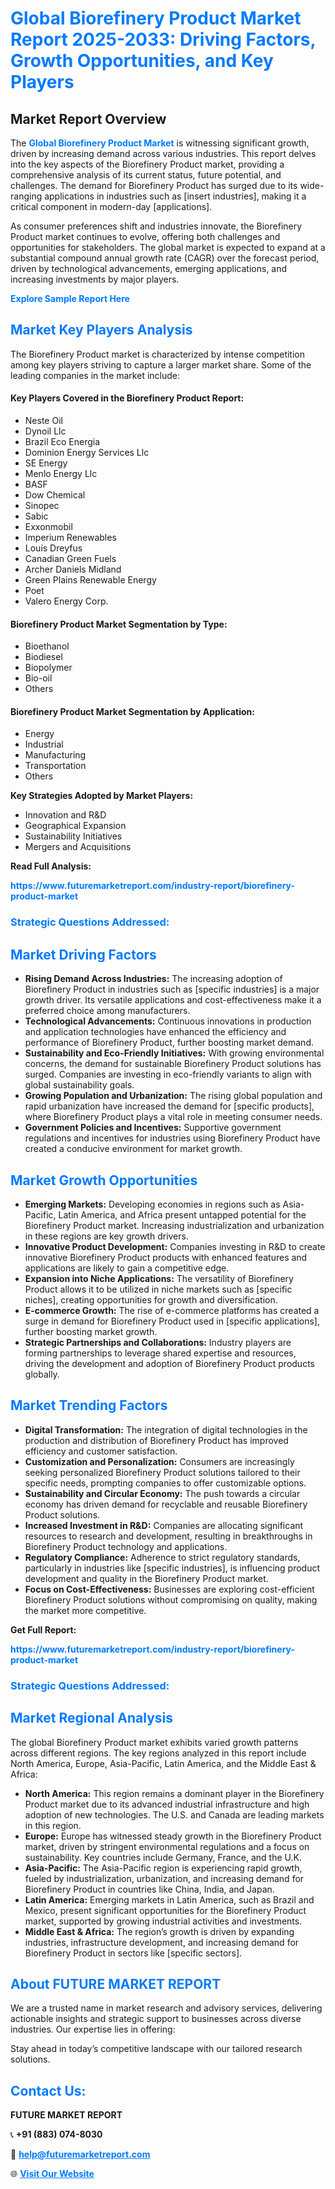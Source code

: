 <h1 style="color: #007BFF;">Global Biorefinery Product Market Report 2025-2033: Driving Factors, Growth Opportunities, and Key Players</h1>

<section id="overview">
<h2>Market Report Overview</h2>
<p>The <a href="https://www.futuremarketreport.com/industry-report/biorefinery-product-market" style="color: #007BFF; text-decoration: none;"><strong>Global Biorefinery Product Market</strong></a> is witnessing significant growth, driven by increasing demand across various industries. This report delves into the key aspects of the Biorefinery Product market, providing a comprehensive analysis of its current status, future potential, and challenges. The demand for Biorefinery Product has surged due to its wide-ranging applications in industries such as [insert industries], making it a critical component in modern-day [applications].</p>
<p>As consumer preferences shift and industries innovate, the Biorefinery Product market continues to evolve, offering both challenges and opportunities for stakeholders. The global market is expected to expand at a substantial compound annual growth rate (CAGR) over the forecast period, driven by technological advancements, emerging applications, and increasing investments by major players.</p>
</section>

<section id="overview">
<p><a href="https://www.futuremarketreport.com/request-sample/reportId=54181" style="color: #007BFF; text-decoration: none;"><strong>Explore Sample Report Here</strong></a></p>
</section>

<section id="key-players">
<h2 style="color: #007BFF;">Market Key Players Analysis</h2>
<p>The Biorefinery Product market is characterized by intense competition among key players striving to capture a larger market share. Some of the leading companies in the market include:</p>
<h4>Key Players Covered in the Biorefinery Product Report:</h4>
<ul><li>Neste Oil</li><li>Dynoil Llc</li><li>Brazil Eco Energia</li><li>Dominion Energy Services Llc</li><li>SE Energy</li><li>Menlo Energy Llc</li><li>BASF</li><li>Dow Chemical</li><li>Sinopec</li><li>Sabic</li><li>Exxonmobil</li><li>Imperium Renewables</li><li>Louis Dreyfus</li><li>Canadian Green Fuels</li><li>Archer Daniels Midland</li><li>Green Plains Renewable Energy</li><li>Poet</li><li>Valero Energy Corp.</li></ul>
<h4>Biorefinery Product Market Segmentation by Type:</h4>
<ul><li>Bioethanol</li><li>Biodiesel</li><li>Biopolymer</li><li>Bio-oil</li><li>Others</li></ul>

<h4>Biorefinery Product Market Segmentation by Application:</h4>
<ul><li>Energy</li><li>Industrial</li><li>Manufacturing</li><li>Transportation</li><li>Others</li></ul>
<p><strong>Key Strategies Adopted by Market Players:</strong></p>
<ul>
<li>Innovation and R&D</li>
<li>Geographical Expansion</li>
<li>Sustainability Initiatives</li>
<li>Mergers and Acquisitions</li>
</ul>
</section>

<section>
<p><strong>Read Full Analysis: </strong></p><a href="https://www.futuremarketreport.com/industry-report/biorefinery-product-market" style="color: #007BFF; text-decoration: none;"><strong>https://www.futuremarketreport.com/industry-report/biorefinery-product-market</strong></a>
<h3 style="color: #007BFF;">Strategic Questions Addressed:</h3>
</section>

<section id="driving-factors">
<h2 style="color: #007BFF;">Market Driving Factors</h2>
<ul>
<li><strong>Rising Demand Across Industries:</strong> The increasing adoption of Biorefinery Product in industries such as [specific industries] is a major growth driver. Its versatile applications and cost-effectiveness make it a preferred choice among manufacturers.</li>
<li><strong>Technological Advancements:</strong> Continuous innovations in production and application technologies have enhanced the efficiency and performance of Biorefinery Product, further boosting market demand.</li>
<li><strong>Sustainability and Eco-Friendly Initiatives:</strong> With growing environmental concerns, the demand for sustainable Biorefinery Product solutions has surged. Companies are investing in eco-friendly variants to align with global sustainability goals.</li>
<li><strong>Growing Population and Urbanization:</strong> The rising global population and rapid urbanization have increased the demand for [specific products], where Biorefinery Product plays a vital role in meeting consumer needs.</li>
<li><strong>Government Policies and Incentives:</strong> Supportive government regulations and incentives for industries using Biorefinery Product have created a conducive environment for market growth.</li>
</ul>
</section>

<section id="growth-opportunities">
<h2 style="color: #007BFF;">Market Growth Opportunities</h2>
<ul>
<li><strong>Emerging Markets:</strong> Developing economies in regions such as Asia-Pacific, Latin America, and Africa present untapped potential for the Biorefinery Product market. Increasing industrialization and urbanization in these regions are key growth drivers.</li>
<li><strong>Innovative Product Development:</strong> Companies investing in R&D to create innovative Biorefinery Product products with enhanced features and applications are likely to gain a competitive edge.</li>
<li><strong>Expansion into Niche Applications:</strong> The versatility of Biorefinery Product allows it to be utilized in niche markets such as [specific niches], creating opportunities for growth and diversification.</li>
<li><strong>E-commerce Growth:</strong> The rise of e-commerce platforms has created a surge in demand for Biorefinery Product used in [specific applications], further boosting market growth.</li>
<li><strong>Strategic Partnerships and Collaborations:</strong> Industry players are forming partnerships to leverage shared expertise and resources, driving the development and adoption of Biorefinery Product products globally.</li>
</ul>
</section>

<section id="trending-factors">
<h2 style="color: #007BFF;">Market Trending Factors</h2>
<ul>
<li><strong>Digital Transformation:</strong> The integration of digital technologies in the production and distribution of Biorefinery Product has improved efficiency and customer satisfaction.</li>
<li><strong>Customization and Personalization:</strong> Consumers are increasingly seeking personalized Biorefinery Product solutions tailored to their specific needs, prompting companies to offer customizable options.</li>
<li><strong>Sustainability and Circular Economy:</strong> The push towards a circular economy has driven demand for recyclable and reusable Biorefinery Product solutions.</li>
<li><strong>Increased Investment in R&D:</strong> Companies are allocating significant resources to research and development, resulting in breakthroughs in Biorefinery Product technology and applications.</li>
<li><strong>Regulatory Compliance:</strong> Adherence to strict regulatory standards, particularly in industries like [specific industries], is influencing product development and quality in the Biorefinery Product market.</li>
<li><strong>Focus on Cost-Effectiveness:</strong> Businesses are exploring cost-efficient Biorefinery Product solutions without compromising on quality, making the market more competitive.</li>
</ul>
</section>

<section>
<p><strong>Get Full Report: </strong></p><a href="https://www.futuremarketreport.com/industry-report/biorefinery-product-market" style="color: #007BFF; text-decoration: none;"><strong>https://www.futuremarketreport.com/industry-report/biorefinery-product-market</strong></a>
<h3 style="color: #007BFF;">Strategic Questions Addressed:</h3>
</section>


<section id="regional-analysis">
<h2 style="color: #007BFF;">Market Regional Analysis</h2>
<p>The global Biorefinery Product market exhibits varied growth patterns across different regions. The key regions analyzed in this report include North America, Europe, Asia-Pacific, Latin America, and the Middle East & Africa:</p>
<ul>
<li><strong>North America:</strong> This region remains a dominant player in the Biorefinery Product market due to its advanced industrial infrastructure and high adoption of new technologies. The U.S. and Canada are leading markets in this region.</li>
<li><strong>Europe:</strong> Europe has witnessed steady growth in the Biorefinery Product market, driven by stringent environmental regulations and a focus on sustainability. Key countries include Germany, France, and the U.K.</li>
<li><strong>Asia-Pacific:</strong> The Asia-Pacific region is experiencing rapid growth, fueled by industrialization, urbanization, and increasing demand for Biorefinery Product in countries like China, India, and Japan.</li>
<li><strong>Latin America:</strong> Emerging markets in Latin America, such as Brazil and Mexico, present significant opportunities for the Biorefinery Product market, supported by growing industrial activities and investments.</li>
<li><strong>Middle East & Africa:</strong> The region’s growth is driven by expanding industries, infrastructure development, and increasing demand for Biorefinery Product in sectors like [specific sectors].</li>
</ul>
</section>

<footer>
<h2 style="color: #007BFF;">About FUTURE MARKET REPORT</h2>
<p>We are a trusted name in market research and advisory services, delivering actionable insights and strategic support to businesses across diverse industries. Our expertise lies in offering:</p>

<p>Stay ahead in today’s competitive landscape with our tailored research solutions.</p>

<h2 style="color: #007BFF;">Contact Us:</h2>
<p><strong>FUTURE MARKET REPORT</strong></p>
<p>📞 <strong>+91 (883) 074-8030</strong></p>
<p>📧 <strong><a href="mailto:help@futuremarketreport.com" style="color: #007BFF;">help@futuremarketreport.com</a></strong></p>
<p>🌐 <strong><a href="https://www.futuremarketreport.com/" style="color: #007BFF;">Visit Our Website</a></strong></p>
</footer>
